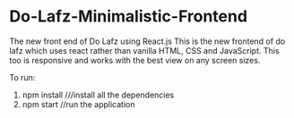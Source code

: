 # Do-Lafz-Minimalistic-Frontend
The new front end of Do Lafz using React.js
This is the new frontend of do lafz which uses react rather than vanilla HTML, CSS and JavaScript.
This too is responsive and works with the best view on any screen sizes.

To run:
1. npm install   ///install all the dependencies
2. npm start     //run the application
